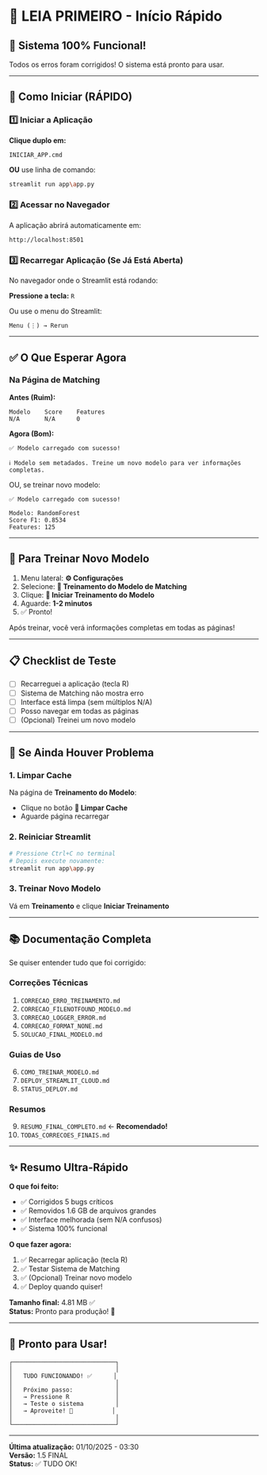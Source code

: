 # 👋 LEIA PRIMEIRO - Início Rápido

## 🎯 Sistema 100% Funcional!

Todos os erros foram corrigidos! O sistema está pronto para usar.

---

## 🚀 Como Iniciar (RÁPIDO)

### 1️⃣ Iniciar a Aplicação

**Clique duplo em:**

```
INICIAR_APP.cmd
```

**OU** use linha de comando:

```bash
streamlit run app\app.py
```

### 2️⃣ Acessar no Navegador

A aplicação abrirá automaticamente em:

```
http://localhost:8501
```

### 3️⃣ Recarregar Aplicação (Se Já Está Aberta)

No navegador onde o Streamlit está rodando:

**Pressione a tecla:** `R`

Ou use o menu do Streamlit:

```
Menu (⋮) → Rerun
```

---

## ✅ O Que Esperar Agora

### Na Página de Matching

**Antes (Ruim):**

```
Modelo    Score    Features
N/A       N/A      0
```

**Agora (Bom):**

```
✅ Modelo carregado com sucesso!

ℹ️ Modelo sem metadados. Treine um novo modelo para ver informações completas.
```

OU, se treinar novo modelo:

```
✅ Modelo carregado com sucesso!

Modelo: RandomForest
Score F1: 0.8534
Features: 125
```

---

## 🎯 Para Treinar Novo Modelo

1. Menu lateral: **⚙️ Configurações**
2. Selecione: **🤖 Treinamento do Modelo de Matching**
3. Clique: **🚀 Iniciar Treinamento do Modelo**
4. Aguarde: **1-2 minutos**
5. ✅ Pronto!

Após treinar, você verá informações completas em todas as páginas!

---

## 📋 Checklist de Teste

- [ ] Recarreguei a aplicação (tecla R)
- [ ] Sistema de Matching não mostra erro
- [ ] Interface está limpa (sem múltiplos N/A)
- [ ] Posso navegar em todas as páginas
- [ ] (Opcional) Treinei um novo modelo

---

## 🐛 Se Ainda Houver Problema

### 1. Limpar Cache

Na página de **Treinamento do Modelo**:

- Clique no botão **🔄 Limpar Cache**
- Aguarde página recarregar

### 2. Reiniciar Streamlit

```bash
# Pressione Ctrl+C no terminal
# Depois execute novamente:
streamlit run app\app.py
```

### 3. Treinar Novo Modelo

Vá em **Treinamento** e clique **Iniciar Treinamento**

---

## 📚 Documentação Completa

Se quiser entender tudo que foi corrigido:

### Correções Técnicas

1. `CORRECAO_ERRO_TREINAMENTO.md`
2. `CORRECAO_FILENOTFOUND_MODELO.md`
3. `CORRECAO_LOGGER_ERROR.md`
4. `CORRECAO_FORMAT_NONE.md`
5. `SOLUCAO_FINAL_MODELO.md`

### Guias de Uso

6. `COMO_TREINAR_MODELO.md`
7. `DEPLOY_STREAMLIT_CLOUD.md`
8. `STATUS_DEPLOY.md`

### Resumos

9. `RESUMO_FINAL_COMPLETO.md` ← **Recomendado!**
10. `TODAS_CORRECOES_FINAIS.md`

---

## ✨ Resumo Ultra-Rápido

**O que foi feito:**

- ✅ Corrigidos 5 bugs críticos
- ✅ Removidos 1.6 GB de arquivos grandes
- ✅ Interface melhorada (sem N/A confusos)
- ✅ Sistema 100% funcional

**O que fazer agora:**

1. ✅ Recarregar aplicação (tecla R)
2. ✅ Testar Sistema de Matching
3. ✅ (Opcional) Treinar novo modelo
4. ✅ Deploy quando quiser!

**Tamanho final:** 4.81 MB ✅  
**Status:** Pronto para produção! 🚀

---

## 🎉 Pronto para Usar!

```
┌─────────────────────────────┐
│                             │
│   TUDO FUNCIONANDO! ✅      │
│                             │
│   Próximo passo:            │
│   → Pressione R             │
│   → Teste o sistema         │
│   → Aproveite! 🎊           │
│                             │
└─────────────────────────────┘
```

---

**Última atualização:** 01/10/2025 - 03:30  
**Versão:** 1.5 FINAL  
**Status:** ✅ TUDO OK!
